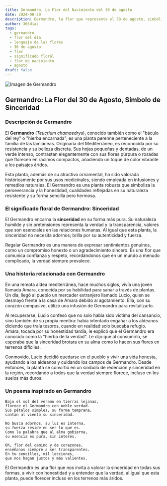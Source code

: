 ```yaml
---
title: Germandro, La Flor del Nacimiento del 30 de agosto
date: 2024-08-30
description: Germandro, la flor que representa el 30 de agosto, simboliza Sinceridad. Descubre su fascinante historia, significado en el lenguaje de las flores y una poesía que celebra su belleza.
author: 365días
tags:
  - germandro
  - flor del día
  - lenguaje de las flores
  - 30 de agosto
  - flor
  - significado floral
  - flor de nacimiento
  - agosto
draft: false
---
```



![Imagen de Germandro](https://cdn.pixabay.com/photo/2020/08/12/12/16/teucrium-paradise-delight-5482517_640.jpg#center)


## Germandro: La Flor del 30 de Agosto, Símbolo de Sinceridad

### Descripción de Germandro

El **Germandro** (_Teucrium chamaedrys_), conocido también como el "báculo del rey" o "hierba encarnada", es una planta perenne perteneciente a la familia de las lamiáceas. Originaria del Mediterráneo, es reconocida por su resistencia y su belleza discreta. Sus hojas pequeñas y dentadas, de un verde intenso, contrastan elegantemente con sus flores púrpura o rosadas que florecen en racimos compactos, añadiendo un toque de color vibrante a los paisajes áridos.

Esta planta, además de su atractivo ornamental, ha sido valorada históricamente por sus usos medicinales, siendo empleada en infusiones y remedios naturales. El Germandro es una planta robusta que simboliza la perseverancia y la honestidad, cualidades reflejadas en su naturaleza resistente y su forma sencilla pero hermosa.

### El significado floral de Germandro: Sinceridad

El Germandro encarna la **sinceridad** en su forma más pura. Su naturaleza humilde y sin pretensiones representa la verdad y la transparencia, valores que son esenciales en las relaciones humanas. Al igual que esta planta, la sinceridad no necesita adornos; brilla por su autenticidad y fuerza.

Regalar Germandro es una manera de expresar sentimientos genuinos, como un compromiso honesto o un agradecimiento sincero. Es una flor que comunica confianza y respeto, recordándonos que en un mundo a menudo complicado, la verdad siempre prevalece.

### Una historia relacionada con Germandro

En una remota aldea mediterránea, hace muchos siglos, vivía una joven llamada Amara, conocida por su habilidad para sanar a través de plantas. Un día, llegó al pueblo un mercader extranjero llamado Lucio, quien se desmayó frente a la casa de Amara debido al agotamiento. Ella, con su corazón compasivo, utilizó una infusión de Germandro para revitalizarlo.

Al recuperarse, Lucio confesó que no solo había sido víctima del cansancio, sino también de su propia mentira: había intentado engañar a los aldeanos diciendo que traía tesoros, cuando en realidad solo buscaba refugio. Amara, tocada por su honestidad tardía, le explicó que el Germandro era conocido como la "hierba de la verdad". Le dijo que al consumirlo, se esperaba que la sinceridad brotara en su alma como lo hacen sus flores en terrenos difíciles.

Conmovido, Lucio decidió quedarse en el pueblo y vivir una vida honesta, ayudando a los aldeanos y cuidando los campos de Germandro. Desde entonces, la planta se convirtió en un símbolo de redención y sinceridad en la región, recordando a todos que la verdad siempre florece, incluso en los suelos más duros.

### Un poema inspirado en Germandro

```
Bajo el sol del verano en tierras lejanas,  
florece el Germandro con noble verdad.  
Sus pétalos simples, su forma temprana,  
cantan al viento su sinceridad.

No busca adornos, su luz es interna,  
su fuerza reside en ser lo que es.  
Como la palabra que al alma gobierna,  
su esencia es pura, sin interés.

Oh, flor del camino y de corazones,  
enséñanos siempre a ser transparentes.  
En tu sencillez, mil lecciones,  
que nos hagan justos y más valientes.
```

El Germandro es una flor que nos invita a valorar la sinceridad en todas sus formas, a vivir con honestidad y a entender que la verdad, al igual que esta planta, puede florecer incluso en los terrenos más áridos.



